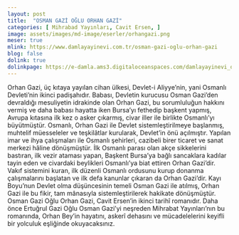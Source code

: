 ```yaml
---
layout: post
title:  "OSMAN GAZİ OĞLU ORHAN GAZİ"
categories: [ Mihrabad Yayınları, Cavit Ersen, ]
image: assets/images/md-image/eserler/orhangazi.png
meser: true
mlink: https://www.damlayayinevi.com.tr/osman-gazi-oglu-orhan-gazi
blog: false
dolink: true
dolinkpage: https://e-damla.ams3.digitaloceanspaces.com/damlayayinevi_ornek_sayfalar/9786056667817/index.html
---
```


Orhan Gazi, üç kıtaya yayılan cihan ülkesi, Devlet-i Aliyye’nin, yani Osmanlı Devleti’nin ikinci padişahıdır. Babası, Devletin kurucusu Osman Gazi’den devraldığı mesuliyetin idrakinde olan Orhan Gazi, bu sorumluluğun hakkını vermiş ve daha babası hayatta iken Bursa’yı fethedip başkent yapmış, Avrupa kıtasına ilk kez o asker çıkarmış, civar iller ile birlikte Osmanlı’yı büyütmüştür.
Osmanlı, Orhan Gazi ile Devlet sistemleştirilmeye başlanmış, muhtelif müesseleler ve teşkilâtlar kurularak, Devlet’in önü açılmıştır. Yapılan imar ve ihya çalışmaları ile Osmanlı şehirleri, cazibeli birer ticaret ve sanat merkezi hâline dönüşmüştür. İlk Osmanlı parası olan akçe sikkelerini bastıran, ilk vezir ataması yapan, Başkent Bursa’ya bağlı sancaklara kadılar tayin eden ve civardaki beylikleri Osmanlı’ya biat ettiren Orhan Gazi’dir. Vakıf sistemini kuran, ilk düzenli Osmanlı ordusunu kurup donanma çalışmalarını başlatan ve ilk defa kanunlar çıkaran da Orhan Gazi’dir.
Kayı Boyu’nun Devlet olma düşüncesinin temeli Osman Gazi ile atılmış, Orhan Gazi ile bu fikir, tam mânasıyla sistemleştirilerek hakikate dönüşmüştür. Osman Gazi Oğlu Orhan Gazi, Cavit Ersen’in ikinci tarihî romanıdır. Daha önce Ertuğrul Gazi Oğlu Osman Gazi’yi neşreden Mihrabat Yayınları’nın bu romanında, Orhan Bey’in hayatını, askerî dehasını ve mücadelelerini keyifli bir yolculuk eşliğinde okuyacaksınız.
